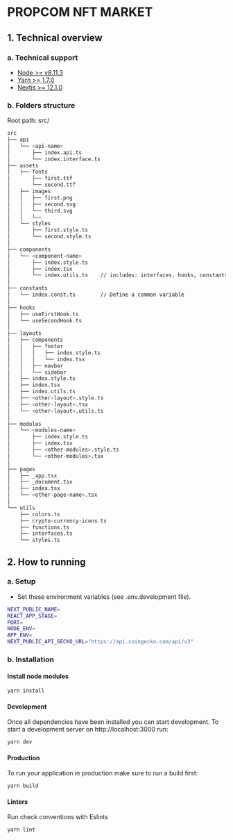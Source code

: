 # PROPCOM NFT MARKET

## 1. Technical overview
### a. Technical support
- [Node >= v8.11.3](https://nodejs.org/en/download/)
- [Yarn >= 1.7.0](https://yarnpkg.com/en/docs/install#debian-stable)
- [Nextjs >= 12.1.0](https://nextjs.org/docs)

### b. Folders structure
Root path: src/

```bash
src
├── api
│   └── <api-name>
│       ├── index.api.ts
│       └── index.interface.ts
├── assets
│   ├── fonts
│       ├── first.ttf
│       └── second.ttf
│   ├── images
│   │   ├── first.png
│   │   ├── second.svg
│   │   └── third.svg
│   │   └── 
│   └── styles
│       ├── first.style.ts
│       └── second.style.ts
│
├── components
│   └── <component-name>
│       ├── index.style.ts
│       ├── index.tsx
│       └── index.utils.ts    // includes: interfaces, hooks, constants, functions, ...
│
├── constants
│   └── index.const.ts        // Define a common variable
│
├── hooks
│   ├── useFirstHook.ts
│   └── useSecondHook.ts
│
├── layouts
│   ├── components
│   │   ├── footer
│   │   │   ├── index.style.ts
│   │   │   └── index.tsx
│   │   ├── navbar
│   │   └── sidebar
│   ├── index.style.ts
│   ├── index.tsx
│   ├── index.utils.ts
│   ├── <other-layout>.style.ts
│   ├── <other-layout>.tsx 
│   └── <other-layout>.utils.ts 
│
├── modules
│   └── <modules-name>
│       ├── index.style.ts
│       ├── index.tsx
│       ├── <other-modules>.style.ts 
│       └── <other-modules>.tsx
│
├── pages
│   ├── _app.tsx
│   ├── _document.tsx
│   ├── index.tsx
│   └── <other-page-name>.tsx
│
└── utils
    ├── colors.ts
    ├── crypto-currency-icons.ts
    ├── functions.ts
    ├── interfaces.ts
    └── styles.ts
```

## 2. How to running
### a. **Setup**
- Set these environment variables (see .env.development file).
```BASH
NEXT_PUBLIC_NAME=
REACT_APP_STAGE=
PORT=
NODE_ENV=
APP_ENV=
NEXT_PUBLIC_API_GECKO_URL="https://api.coingecko.com/api/v3"
```

### b. **Installation**
#### Install node modules
```sh
yarn install
```

#### Development
Once all dependencies have been installed you can start development. To start a development server on http://localhost:3000 run:
```sh
yarn dev
```

#### Production
To run your application in production make sure to run a build first:
```sh
yarn build
```

#### Linters
Run check conventions with Eslints
```sh
yarn lint
```